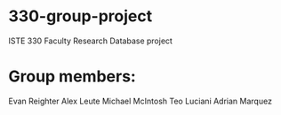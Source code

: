 # 330-group-project
ISTE 330 Faculty Research Database project
# Group members:
Evan Reighter
Alex Leute
Michael McIntosh
Teo Luciani
Adrian Marquez